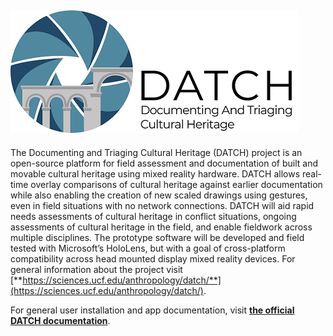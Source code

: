 ![](images/logo_small.png)
---

The Documenting and Triaging Cultural Heritage (DATCH) project is an open-source platform for field assessment and documentation of built and movable cultural heritage using mixed reality hardware. DATCH allows real-time overlay comparisons of cultural heritage against earlier documentation while also enabling the creation of new scaled drawings using gestures, even in field situations with no network connections. DATCH will aid rapid needs assessments of cultural heritage in conflict situations, ongoing assessments of cultural heritage in the field, and enable fieldwork across multiple disciplines. The prototype software will be developed and field tested with Microsoft’s HoloLens, but with a goal of cross-platform compatibility across head mounted display mixed reality devices. For general information about the project visit [**https://sciences.ucf.edu/anthropology/datch/**](https://sciences.ucf.edu/anthropology/datch/).

For general user installation and app documentation, visit [**the official DATCH documentation**](https://github.com/datch-ucf/datch-docs).